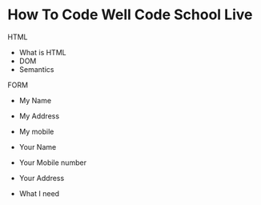 # How To Code Well Code School Live

HTML
- What is HTML
- DOM
- Semantics

FORM
- My Name
- My Address
- My mobile

- Your Name
- Your Mobile number
- Your Address
- What I need